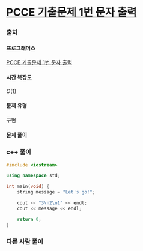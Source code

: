 # [PCCE 기출문제 1번 문자 출력](https://school.programmers.co.kr/learn/courses/30/lessons/340207)

### 출처
#### 프로그래머스
[PCCE 기출문제 1번 문자 출력](https://school.programmers.co.kr/learn/courses/30/lessons/340207)

#### 시간 복잡도
$`O(1)`$

#### 문제 유형
구현

#### 문제 풀이

### c++ 풀이
```c++
#include <iostream>

using namespace std;

int main(void) {
    string message = "Let's go!";

    cout << "3\n2\n1" << endl;
    cout << message << endl;

    return 0;
}
```

### 다른 사람 풀이
```c++

```